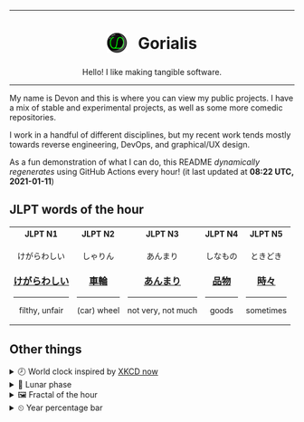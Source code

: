 ***

<h1 align="center">
<sub>
    <img src="readme/resources/avatar.png" height="36">
</sub>
&nbsp;
Gorialis
</h1>
<p align="center">
Hello! I like making tangible software.
</p>

***

My name is Devon and this is where you can view my public projects. I have a mix of stable and experimental projects, as well as some more comedic repositories.

I work in a handful of different disciplines, but my recent work tends mostly towards reverse engineering, DevOps, and graphical/UX design.

As a fun demonstration of what I can do, this README *dynamically regenerates* using GitHub Actions every hour! (it last updated at **08:22 UTC, 2021-01-11**)

<h2>JLPT words of the hour</h2>
<table>
    <tr>
        <th>JLPT N1</th>
        <th>JLPT N2</th>
        <th>JLPT N3</th>
        <th>JLPT N4</th>
        <th>JLPT N5</th>
    </tr>
    <tr>
        <td>
            <p align="center">けがらわしい</p>
            <h3 align="center"><b><a href="https://jisho.org/search/%E3%81%91%E3%81%8C%E3%82%89%E3%82%8F%E3%81%97%E3%81%84">けがらわしい</a></b></h3>
            <hr>
            <p align="center">filthy,<wbr> unfair</p>
        </td>
        <td>
            <p align="center">しゃりん</p>
            <h3 align="center"><b><a href="https://jisho.org/search/%E8%BB%8A%E8%BC%AA">車輪</a></b></h3>
            <hr>
            <p align="center">(car) wheel</p>
        </td>
        <td>
            <p align="center">あんまり</p>
            <h3 align="center"><b><a href="https://jisho.org/search/%E3%81%82%E3%82%93%E3%81%BE%E3%82%8A">あんまり</a></b></h3>
            <hr>
            <p align="center">not very,<wbr> not much</p>
        </td>
        <td>
            <p align="center">しなもの</p>
            <h3 align="center"><b><a href="https://jisho.org/search/%E5%93%81%E7%89%A9">品物</a></b></h3>
            <hr>
            <p align="center">goods</p>
        </td>
        <td>
            <p align="center">ときどき</p>
            <h3 align="center"><b><a href="https://jisho.org/search/%E6%99%82%E3%80%85">時々</a></b></h3>
            <hr>
            <p align="center">sometimes</p>
        </td>
    </tr>
</table>

<h2>Other things</h2>
<details>
<summary>🕗  World clock inspired by <a href="https://xkcd.com/now">XKCD now</a></summary>

> <img src="generated/now.png" width="512">

</details>
<details>
<summary>🌙 Lunar phase</summary>

The moon is approximately 95.74% through its phase ().

</details>
<details>
<summary>&#x1f5bc; Fractal of the hour</summary>

> <img src="generated/fractal.png" width="512">

</details>
<details>
<summary>&#x23f2; Year percentage bar</summary>
<pre><code>2021 [▁▁▁▁▁▁▁▁▁▁▁▁▁▁▁▁▁▁▁▁] 2.84%</code></pre>
</details>
